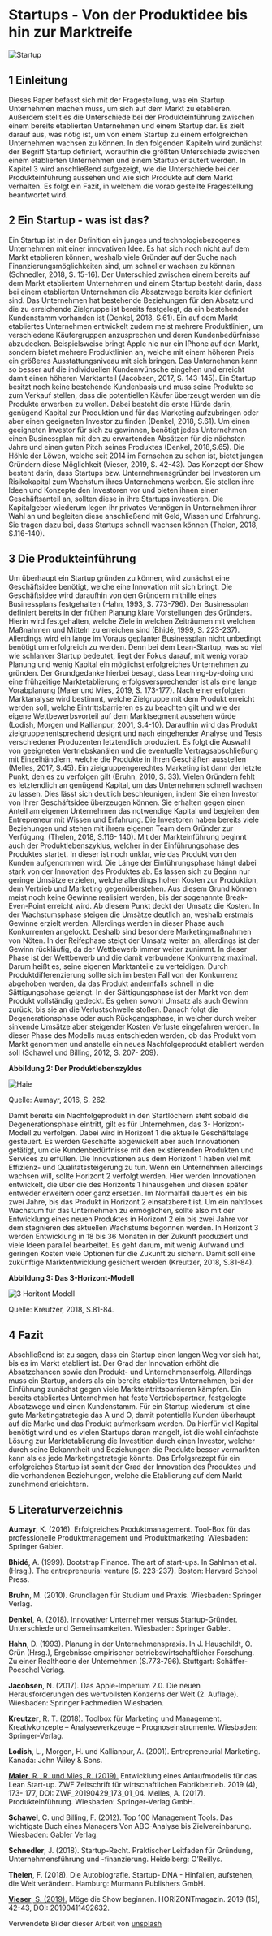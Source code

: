 # Startups - Von der Produktidee bis hin zur Marktreife

![Startup](03.jpg)

## 1 Einleitung

Dieses Paper befasst sich mit der
Fragestellung, was ein Startup
Unternehmen machen muss, um sich auf
dem Markt zu etablieren. Außerdem stellt
es die Unterschiede bei der
Produkteinführung zwischen einem
bereits etablierten Unternehmen und
einem Startup dar. Es zielt darauf aus, was
nötig ist, um von einem Startup zu einem
erfolgreichen Unternehmen wachsen zu
können. In den folgenden Kapiteln wird
zunächst der Begriff Startup definiert,
woraufhin die größten Unterschiede
zwischen einem etablierten Unternehmen
und einem Startup erläutert werden. In
Kapitel 3 wird anschließend aufgezeigt,
wie die Unterschiede bei der
Produkteinführung aussehen und wie sich
Produkte auf dem Markt verhalten. Es
folgt ein Fazit, in welchem die vorab
gestellte Fragestellung beantwortet wird.

## 2 Ein Startup - was ist das?

Ein Startup ist in der Definition ein junges und
technologiebezogenes Unternehmen mit einer
innovativen Idee. Es hat sich noch nicht auf
dem Markt etablieren können, weshalb viele
Gründer auf der Suche nach Finanzierungsmöglichkeiten
sind, um schneller wachsen zu
können (Schnedler, 2018, S. 15-16).
Der Unterschied zwischen einem bereits auf
dem Markt etabliertem Unternehmen und
einem Startup besteht darin, dass bei einem
etablierten Unternehmen die Absatzwege
bereits klar definiert sind. Das Unternehmen
hat bestehende Beziehungen für den Absatz
und die zu erreichende Zielgruppe ist bereits
festgelegt, da ein bestehender Kundenstamm
vorhanden ist (Denkel, 2018, S.61). Ein auf dem
Markt etabliertes Unternehmen entwickelt
zudem meist mehrere Produktlinien, um
verschiedene Käufergruppen anzusprechen
und deren Kundenbedürfnisse abzudecken.
Beispielsweise bringt Apple nie nur ein IPhone
auf den Markt, sondern bietet mehrere
Produktlinien an, welche mit einem höheren
Preis ein größeres Ausstattungsniveau mit sich
bringen. Das Unternehmen kann so besser auf
die individuellen Kundenwünsche eingehen
und erreicht damit einen höheren Marktanteil
(Jacobsen, 2017, S. 143-145).
Ein Startup besitzt noch keine bestehende
Kundenbasis und muss seine Produkte so zum
Verkauf stellen, dass die potentiellen Käufer
überzeugt werden um die Produkte erwerben
zu wollen. Dabei besteht die erste Hürde darin,
genügend Kapital zur Produktion und für das
Marketing aufzubringen oder aber einen
geeigneten Investor zu finden (Denkel, 2018,
S.61). Um einen geeigneten Investor für sich zu
gewinnen, benötigt jedes Unternehmen einen
Businessplan mit den zu erwartenden
Absätzen für die nächsten Jahre und einen guten
Pitch seines Produktes (Denkel, 2018,S.65).
Die Höhle der Löwen, welche seit 2014 im
Fernsehen zu sehen ist, bietet jungen
Gründern diese Möglichkeit (Vieser, 2019, S.
42-43). Das Konzept der Show besteht darin,
dass Startups bzw. Unternehmensgründer bei
Investoren um Risikokapital zum Wachstum
ihres Unternehmens werben. Sie stellen ihre
Ideen und Konzepte den Investoren vor und
bieten ihnen einen Geschäftsanteil an, sollten
diese in ihre Startups investieren. Die
Kapitalgeber wiederum legen ihr privates
Vermögen in Unternehmen ihrer Wahl an und
begleiten diese anschließend mit Geld, Wissen
und Erfahrung. Sie tragen dazu bei, dass
Startups schnell wachsen können (Thelen,
2018, S.116-140).

## 3 Die Produkteinführung

Um überhaupt ein Startup gründen zu können,
wird zunächst eine Geschäftsidee benötigt,
welche eine Innovation mit sich bringt. Die
Geschäftsidee wird daraufhin von den
Gründern mithilfe eines Businessplans
festgehalten (Hahn, 1993, S. 773-796). Der
Businessplan definiert bereits in der frühen
Planung klare Vorstellungen des Gründers.
Hierin wird festgehalten, welche Ziele in
welchen Zeiträumen mit welchen
Maßnahmen und Mitteln zu erreichen sind
(Bhidé, 1999, S. 223-237). Allerdings wird ein
lange im Voraus geplanter Businessplan nicht
unbedingt benötigt um erfolgreich zu werden.
Denn bei dem Lean-Startup, was so viel wie
schlanker Startup bedeutet, liegt der Fokus
darauf, mit wenig vorab Planung und wenig
Kapital ein möglichst erfolgreiches
Unternehmen zu gründen. Der Grundgedanke
hierbei besagt, dass Learning-by-doing und
eine frühzeitige Marktetablierung erfolgsversprechender
ist als eine lange Vorabplanung
(Maier und Mies, 2019, S. 173-177).
Nach einer erfolgten Marktanalyse wird
bestimmt, welche Zielgruppe mit dem Produkt
erreicht werden soll, welche Eintrittsbarrieren
es zu beachten gilt und wie der eigene
Wettbewerbsvorteil auf dem Marktsegment
aussehen würde (Lodish, Morgen und
Kallianpur, 2001, S.4-10). Daraufhin wird das
Produkt zielgruppenentsprechend designt
und nach eingehender Analyse und Tests
verschiedener Produzenten letztendlich
produziert. Es folgt die Auswahl von
geeigneten Vertriebskanälen und die
eventuelle Vertragsabschließung mit Einzelhändlern,
welche die Produkte in Ihren
Geschäften ausstellen (Melles, 2017, S.45). Ein
zielgruppengerechtes Marketing ist dann der
letzte Punkt, den es zu verfolgen gilt (Bruhn,
2010, S. 33). Vielen Gründern fehlt es
letztendlich an genügend Kapital, um das
Unternehmen schnell wachsen zu lassen. Dies
lässt sich deutlich beschleunigen, indem Sie
einen Investor von Ihrer Geschäftsidee
überzeugen können. Sie erhalten gegen einen
Anteil am eigenen Unternehmen das
notwendige Kapital und begleiten den
Entrepreneur mit Wissen und Erfahrung. Die
Investoren haben bereits viele Beziehungen
und stehen mit ihrem eigenen Team dem
Gründer zur Verfügung. (Thelen, 2018, S.116-
140).
Mit der Markteinführung beginnt auch der
Produktlebenszyklus, welcher in der
Einführungsphase des Produktes startet. In
dieser ist noch unklar, wie das Produkt von
den Kunden aufgenommen wird. Die Länge
der Einführungsphase hängt dabei stark von
der Innovation des Produktes ab. Es lassen sich
zu Beginn nur geringe Umsätze erzielen,
welche allerdings hohen Kosten zur
Produktion, dem Vertrieb und Marketing
gegenüberstehen. Aus diesem Grund können
meist noch keine Gewinne realisiert werden,
bis der sogenannte Break-Even-Point erreicht
wird. Ab diesem Punkt deckt der Umsatz die
Kosten.
In der Wachstumsphase steigen die Umsätze
deutlich an, weshalb erstmals Gewinne erzielt
werden. Allerdings werden in dieser Phase
auch Konkurrenten angelockt. Deshalb sind
besondere Marketingmaßnahmen von Nöten.
In der Reifephase steigt der Umsatz weiter an,
allerdings ist der Gewinn rückläufig, da der
Wettbewerb immer weiter zunimmt. In dieser
Phase ist der Wettbewerb und die damit
verbundene Konkurrenz maximal. Darum
heißt es, seine eigenen Marktanteile zu
verteidigen. Durch Produktdifferenzierung
sollte sich im besten Fall von der Konkurrenz
abgehoben werden, da das Produkt
andernfalls schnell in die Sättigungsphase
gelangt.
In der Sättigungsphase ist der Markt von dem
Produkt vollständig gedeckt. Es gehen sowohl
Umsatz als auch Gewinn zurück, bis sie an die
Verlustschwelle stoßen.
Danach folgt die Degenerationsphase oder
auch Rückgangsphase, in welcher durch
weiter sinkende Umsätze aber steigender
Kosten Verluste eingefahren werden. In dieser
Phase des Modells muss entschieden werden,
ob das Produkt vom Markt genommen und
anstelle ein neues Nachfolgeprodukt etabliert
werden soll (Schawel und Billing, 2012, S. 207-
209).

**Abbildung 2: Der Produktlebenszyklus**

![Haie](Produktlebenszyklus.jpg)

Quelle: Aumayr, 2016, S. 262.

Damit bereits ein Nachfolgeprodukt in den
Startlöchern steht sobald die Degenerationsphase
eintritt, gilt es für Unternehmen, das 3-
Horizont-Modell zu verfolgen.
Dabei wird in Horizont 1 die aktuelle
Geschäftslage gesteuert. Es werden Geschäfte
abgewickelt aber auch Innovationen getätigt,
um die Kundenbedürfnisse mit den
existierenden Produkten und Services zu
erfüllen. Die Innovationen aus dem Horizont 1
haben viel mit Effizienz- und Qualitätssteigerung
zu tun.
Wenn ein Unternehmen allerdings wachsen
will, sollte Horizont 2 verfolgt werden. Hier
werden Innovationen entwickelt, die über die
des Horizonts 1 hinausgehen und diesen später
entweder erweitern oder ganz ersetzen. Im
Normalfall dauert es ein bis zwei Jahre, bis das
Produkt in Horizont 2 einsatzbereit ist. Um ein
nahtloses Wachstum für das Unternehmen zu
ermöglichen, sollte also mit der Entwicklung
eines neuen Produktes in Horizont 2 ein bis
zwei Jahre vor dem stagnieren des aktuellen
Wachstums begonnen werden.
In Horizont 3 werden Entwicklung in 18 bis 36
Monaten in der Zukunft produziert und viele
Ideen parallel bearbeitet. Es geht darum, mit
wenig Aufwand und geringen Kosten viele
Optionen für die Zukunft zu sichern. Damit
soll eine zukünftige Marktentwicklung
gesichert werden (Kreutzer, 2018, S.81-84).

**Abbildung 3: Das 3-Horizont-Modell**

![3 Horitont Modell](Horizontmodell.jpg)

Quelle: Kreutzer, 2018, S.81-84.

## 4 Fazit

Abschließend ist zu sagen, dass ein Startup
einen langen Weg vor sich hat, bis es im
Markt etabliert ist. Der Grad der Innovation
erhöht die Absatzchancen sowie den
Produkt- und Unternehmenserfolg.
Allerdings muss ein Startup, anders als ein
bereits etabliertes Unternehmen, bei der
Einführung zunächst gegen viele
Markteintrittsbarrieren kämpfen. Ein
bereits etabliertes Unternehmen hat feste
Vertriebspartner, festgelegte Absatzwege
und einen Kundenstamm. Für ein Startup
wiederum ist eine gute Marketingstrategie
das A und O, damit potentielle Kunden
überhaupt auf die Marke und das Produkt
aufmerksam werden. Da hierfür viel Kapital
benötigt wird und es vielen Startups daran
mangelt, ist die wohl einfachste Lösung zur
Marktetablierung die Investition durch
einen Investor, welcher durch seine
Bekanntheit und Beziehungen die Produkte
besser vermarkten kann als es jede
Marketingstrategie könnte.
Das Erfolgsrezept für ein erfolgreiches
Startup ist somit der Grad der Innovation
des Produktes und die vorhandenen
Beziehungen, welche die Etablierung auf
dem Markt zunehmend erleichtern.

## 5 Literaturverzeichnis

**Aumayr**, K. (2016). Erfolgreiches
Produktmanagement. Tool-Box für das
professionelle Produktmanagement und
Produktmarketing. Wiesbaden: Springer
Gabler.

**Bhidé**, A. (1999). Bootstrap Finance. The art of
start-ups. In Sahlman et al. (Hrsg.). The
entrepreneurial venture (S. 223-237). Boston:
Harvard School Press.

**Bruhn**, M. (2010). Grundlagen für Studium
und Praxis. Wiesbaden: Springer Verlag.

**Denkel**, A. (2018). Innovativer Unternehmer
versus Startup-Gründer. Unterschiede und
Gemeinsamkeiten. Wiesbaden: Springer
Gabler.

**Hahn**, D. (1993). Planung in der
Unternehmenspraxis. In J. Hauschildt, O.
Grün (Hrsg.), Ergebnisse empirischer
betriebswirtschaftlicher Forschung. Zu einer
Realtheorie der Unternehmen (S.773-796).
Stuttgart: Schäffer-Poeschel Verlag.

**Jacobsen**, N. (2017). Das Apple-Imperium 2.0.
Die neuen Herausforderungen des
wertvollsten Konzerns der Welt (2. Auflage).
Wiesbaden: Springer Fachmedien Wiesbaden.

**Kreutzer**, R. T. (2018). Toolbox für Marketing
und Management. Kreativkonzepte –
Analysewerkzeuge – Prognoseinstrumente.
Wiesbaden: Springer-Verlag.

**Lodish**, L., Morgen, H. und Kallianpur, A.
(2001). Entrepreneurial Marketing. Kanada:
John Wiley & Sons.

[**Maier**, R., R. und Mies, R. (2019).](1.pdf) Entwicklung eines Anlaufmodells für das Lean Start-up. ZWF Zeitschrift für wirtschaftlichen Fabrikbetrieb. 2019 (4), 173- 177, DOI: ZWF_20190429_173_01_04.
Melles, A. (2017). Produkteinführung. Wiesbaden: Springer-Verlag GmbH.

**Schawel**, C. und Billing, F. (2012). Top 100
Management Tools. Das wichtigste Buch eines
Managers Von ABC-Analyse bis
Zielvereinbarung. Wiesbaden: Gabler Verlag.

**Schnedler**, J. (2018). Startup-Recht.
Praktischer Leitfaden für Gründung,
Unternehmensführung und -finanzierung.
Heidelberg: O’Reillys.

**Thelen**, F. (2018). Die Autobiografie. Startup-
DNA - Hinfallen, aufstehen, die Welt
verändern. Hamburg: Murmann Publishers
GmbH.

[**Vieser**, S. (2019).](2.pdf) Möge die Show beginnen. HORIZONTmagazin. 2019 (15), 42-43, DOI: 20190411492632.

Verwendete Bilder dieser Arbeit von
[unsplash](https://unsplash.com/)
